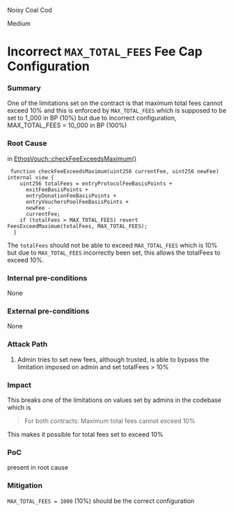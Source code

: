 Noisy Coal Cod

Medium

# Incorrect `MAX_TOTAL_FEES` Fee Cap Configuration

### Summary

One of the limitations set on the contract is that maximum total fees cannot exceed 10% and this is enforced by `MAX_TOTAL_FEES` which is supposed to be set to 1_000 in BP (10%) but due to incorrect configuration, MAX_TOTAL_FEES = 10_000 in BP (100%)

### Root Cause

in [EthosVouch::checkFeeExceedsMaximum()](https://github.com/sherlock-audit/2024-11-ethos-network-ii/blob/main/ethos/packages/contracts/contracts/EthosVouch.sol#L996) 
```solidity
 function checkFeeExceedsMaximum(uint256 currentFee, uint256 newFee) internal view {
    uint256 totalFees = entryProtocolFeeBasisPoints +
      exitFeeBasisPoints +
      entryDonationFeeBasisPoints +
      entryVouchersPoolFeeBasisPoints +
      newFee -
      currentFee;
    if (totalFees > MAX_TOTAL_FEES) revert FeesExceedMaximum(totalFees, MAX_TOTAL_FEES);
  }
```
The `totalFees` should not be able to exceed `MAX_TOTAL_FEES` which is 10% but due to `MAX_TOTAL_FEES` incorrectly been set, this allows the totalFees to exceed 10%.

### Internal pre-conditions

None

### External pre-conditions

None

### Attack Path

1. Admin tries to set new fees, although trusted, is able to bypass the limitation imposed on admin and set totalFees > 10%

### Impact

This breaks one of the limitations on values set by admins in the codebase which is 
> For both contracts:
Maximum total fees cannot exceed 10%

This makes it possible for total fees set to exceed 10%

### PoC

present in root cause

### Mitigation

`MAX_TOTAL_FEES = 1000` (10%) should be the correct configuration 